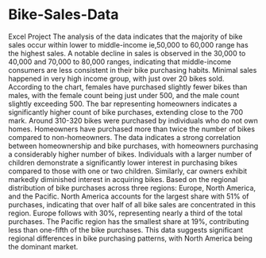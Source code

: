 # Bike-Sales-Data
Excel Project
The analysis of the data indicates that the majority of bike sales occur within lower to middle-income ie,50,000 to 60,000 range has the highest sales. A notable decline in sales is observed in the 30,000 to 40,000 and 70,000 to 80,000 ranges, indicating that middle-income consumers are less consistent in their bike purchasing habits. Minimal sales happened in very high income group, with just over 20 bikes sold. According to the chart, females have purchased slightly fewer bikes than males, with the female count being just under 500, and the male count slightly exceeding 500.
The bar representing homeowners indicates a significantly higher count of bike purchases, extending close to the 700 mark. Around 310-320 bikes were purchased by individuals who do not own homes. Homeowners have purchased more than twice the number of bikes compared to non-homeowners. The data indicates a strong correlation between homeownership and bike purchases, with homeowners purchasing a considerably higher number of bikes.
Individuals with a larger number of children demonstrate a significantly lower interest in purchasing bikes compared to those with one or two children. Similarly, car owners exhibit markedly diminished interest in acquiring bikes.
Based on the regional distribution of bike purchases across three regions: Europe, North America, and the Pacific. North America accounts for the largest share with 51% of purchases, indicating that over half of all bike sales are concentrated in this region. Europe follows with 30%, representing nearly a third of the total purchases. The Pacific region has the smallest share at 19%, contributing less than one-fifth of the bike purchases. This data suggests significant regional differences in bike purchasing patterns, with North America being the dominant market.
